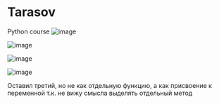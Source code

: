 # Tarasov
Python course
![image](https://user-images.githubusercontent.com/56757711/206682517-e4c74838-264d-42d0-aaf1-a02ce6202e7e.png)

![image](https://user-images.githubusercontent.com/56757711/206682674-3f05f728-c312-4d2f-b6e7-530f2a6605b7.png)

![image](https://user-images.githubusercontent.com/56757711/206682764-788f83ec-7446-42b5-ab31-2328a206d54b.png)

![image](https://user-images.githubusercontent.com/56757711/206682801-eaa84af5-0461-4468-9be5-40140cc6f06a.png)

Оставил третий, но не как отдельную функцию, а как присвоение к переменной т.к. не вижу смысла выделять отдельный метод
